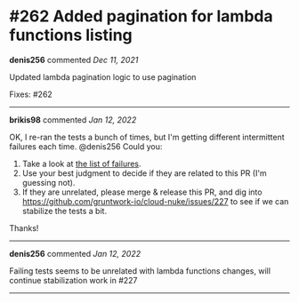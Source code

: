# #262 Added pagination for lambda functions listing

**denis256** commented *Dec 11, 2021*

Updated lambda pagination logic to use pagination

Fixes: #262
<br />
***


**brikis98** commented *Jan 12, 2022*

OK, I re-ran the tests a bunch of times, but I'm getting different intermittent failures each time. @denis256 Could you:

1. Take a look at [the list of failures](https://github.com/gruntwork-io/cloud-nuke/issues/227#issuecomment-1010973474).
2. Use your best judgment to decide if they are related to this PR (I'm guessing not).
3. If they are unrelated, please merge & release this PR, and dig into https://github.com/gruntwork-io/cloud-nuke/issues/227 to see if we can stabilize the tests a bit.

Thanks!
***

**denis256** commented *Jan 12, 2022*

Failing tests seems to be unrelated with lambda functions changes, will continue stabilization work in #227
***

